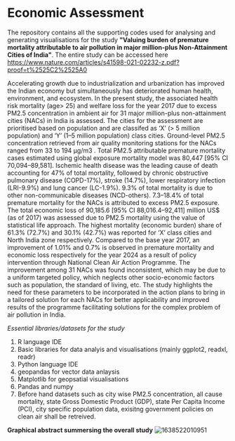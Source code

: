 # Economic Assessment
 The repository contains all the supporting codes used for analysing and generating visualisations for the study **"Valuing burden of premature mortality attributable to air pollution in major million-plus Non-Attainment Cities of India"**. The entire study can be accessed here https://www.nature.com/articles/s41598-021-02232-z.pdf?proof=t%2525C2%2525A0

Accelerating growth due to industrialization and urbanization has improved the Indian economy but simultaneously has deteriorated human health, environment, and ecosystem. In the present study, the associated health risk mortality (age> 25) and welfare loss for the year 2017 due to excess PM2.5 concentration in ambient air for 31 major million-plus non-attainment cities (NACs) in India is assessed. The cities for the assessment are prioritised based on population and are classifed as ‘X’ (> 5 million population) and ‘Y’ (1–5 million population) class cities. Ground-level PM2.5 concentration retrieved from air quality monitoring stations for the NACs ranged from 33 to 194 µg/m3 . Total PM2.5 attributable premature mortality cases estimated using global exposure mortality model was 80,447 [95% CI 70,094–89,581]. Ischemic health disease was the leading cause of death accounting for 47% of total mortality, followed by chronic obstructive pulmonary disease (COPD-17%), stroke (14.7%), lower respiratory infection (LRI-9.9%) and lung cancer (LC-1.9%). 9.3% of total mortality is due to other non-communicable diseases (NCD-others). 7.3–18.4% of total premature mortality for the NACs is attributed to excess PM2.5 exposure. The total economic loss of 90,185.6 [95% CI 88,016.4–92,411] million US$ (as of 2017) was assessed due to PM2.5 mortality using the value of statistical life approach. The highest mortality (economic burden) share of 61.3% (72.7%) and 30.1% (42.7%) was reported for ‘X’ class cities and North India zone respectively. Compared to the base year 2017, an improvement of 1.01% and 0.7% is observed in premature mortality and economic loss respectively for the year 2024 as a result of policy intervention through National Clean Air Action Programme. The improvement among 31 NACs was found inconsistent, which may be due to a uniform targeted policy, which neglects other socio-economic factors such as population, the standard of living, etc. The study highlights the need for these parameters to be incorporated in the action plans to bring in a tailored solution for each NACs for better applicability and improved results of the programme facilitating solutions for the complex problem of air pollution in India.

_Essential libraries/datasets for the study_
1. R language IDE
2. Basic libraries for data analyis and visualisations (mainly ggplot2, readxl, readr)
3. Python language IDE
4. geopandas for vector data anlaysis
5. Matplotlib for geopsatial visualisations
6. Pandas and numpy
7. Before hand datasets such as city wise PM2.5 concentration, all cause mortality, state Gross Domestic Product (GDP), state Per Capita Income (PCI), city specific population data, exisitng government policies on clean air shall be retreived. 

**Graphical abstract summersing the overall study**
![1638522010951](https://user-images.githubusercontent.com/83420459/148020409-a3d70f65-2558-4531-a9ef-1372fa88a50b.png)

